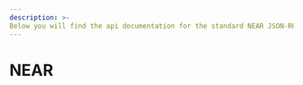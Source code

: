 ```yaml
---
description: >-
Below you will find the api documentation for the standard NEAR JSON-RPC calls that Gateway supports.
---
```

# NEAR 
